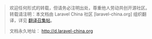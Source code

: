 > 欢迎任何形式的转载，但请务必注明出处，尊重他人劳动共创开源社区。
> 转载请注明：本文档由 Laravel China 社区 [laravel-china.org] 组织翻译，详见 [翻译召集帖](https://laravel-china.org/topics/5756/laravel-55-document-translation-call-come-and-join-the-translation)。
> 
> 文档永久地址： http://d.laravel-china.org